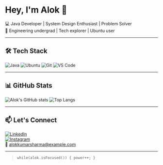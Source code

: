 # Hey, I'm Alok 👋

💻 Java Developer | System Design Enthusiast | Problem Solver  
🔧 Engineering undergrad | Tech explorer | Ubuntu user

---

## 🛠️ Tech Stack
![Java](https://img.shields.io/badge/Java-%23ED8B00.svg?style=for-the-badge&logo=java&logoColor=white)
![Ubuntu](https://img.shields.io/badge/Ubuntu-E95420?style=for-the-badge&logo=ubuntu&logoColor=white)
![Git](https://img.shields.io/badge/Git-F05032?style=for-the-badge&logo=git&logoColor=white)
![VS Code](https://img.shields.io/badge/VS%20Code-007ACC?style=for-the-badge&logo=visual-studio-code&logoColor=white)

---

## 📊 GitHub Stats

![Alok's GitHub stats](https://github-readme-stats.vercel.app/api?username=alokusername&show_icons=true&theme=radical)
![Top Langs](https://github-readme-stats.vercel.app/api/top-langs/?username=alokusername&layout=compact&theme=radical)

---

## 📫 Let's Connect

[![LinkedIn](https://img.shields.io/badge/-LinkedIn-blue?logo=Linkedin&logoColor=white)](https://linkedin.com/in/yourprofile)  
[![Instagram](https://img.shields.io/badge/-Instagram-red?logo=Instagram&logoColor=white)](https://instagram.com/yourprofile)  
📧 alokkumarsharma@example.com

---

> `while(alok.isFocused()) { power++; }`
